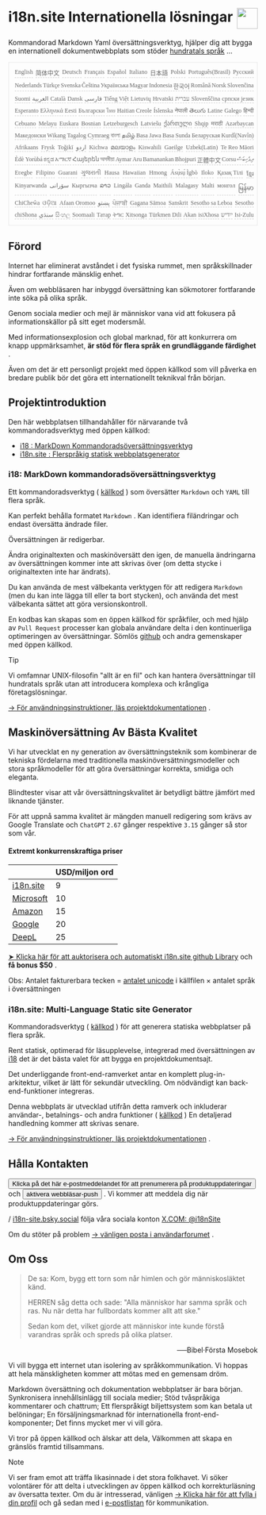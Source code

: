 <h1 style="display:flex;justify-content:space-between">i18n.site Internationella lösningar<img src="//p.3ti.site/logo.svg" style="user-select:none;margin-top:-1px;width:42px"></h1>

Kommandorad Markdown Yaml översättningsverktyg, hjälper dig att bygga en internationell dokumentwebbplats som stöder [hundratals språk](/i18/LANG_CODE) ...

<pre class="langli" style="display:flex;flex-wrap:wrap;background:transparent;border:1px solid #eee;font-size:12px;box-shadow:0 0 3px inset #eee;padding:12px 5px 4px 12px;justify-content:space-between;"><style>pre.langli i{font-weight:300;font-family:s;margin-right:2px;margin-bottom:8px;font-style:normal;color:#666;border-bottom:1px dashed #ccc;}</style><i>English</i><i>简体中文</i><i>Deutsch</i><i>Français</i><i>Español</i><i>Italiano</i><i>日本語</i><i>Polski</i><i>Português(Brasil)</i><i>Русский</i><i>Nederlands</i><i>Türkçe</i><i>Svenska</i><i>Čeština</i><i>Українська</i><i>Magyar</i><i>Indonesia</i><i>한국어</i><i>Română</i><i>Norsk</i><i>Slovenčina</i><i>Suomi</i><i>العربية</i><i>Català</i><i>Dansk</i><i>فارسی</i><i>Tiếng Việt</i><i>Lietuvių</i><i>Hrvatski</i><i>עברית</i><i>Slovenščina</i><i>српски језик</i><i>Esperanto</i><i>Ελληνικά</i><i>Eesti</i><i>Български</i><i>ไทย</i><i>Haitian Creole</i><i>Íslenska</i><i>नेपाली</i><i>తెలుగు</i><i>Latine</i><i>Galego</i><i>हिन्दी</i><i>Cebuano</i><i>Melayu</i><i>Euskara</i><i>Bosnian</i><i>Letzeburgesch</i><i>Latviešu</i><i>ქართული</i><i>Shqip</i><i>मराठी</i><i>Azərbaycan</i><i>Македонски</i><i>Wikang Tagalog</i><i>Cymraeg</i><i>বাংলা</i><i>தமிழ்</i><i>Basa Jawa</i><i>Basa Sunda</i><i>Беларуская</i><i>Kurdî(Navîn)</i><i>Afrikaans</i><i>Frysk</i><i>Toğikī</i><i>اردو</i><i>Kichwa</i><i>മലയാളം</i><i>Kiswahili</i><i>Gaeilge</i><i>Uzbek(Latin)</i><i>Te Reo Māori</i><i>Èdè Yorùbá</i><i>ಕನ್ನಡ</i><i>አማርኛ</i><i>Հայերեն</i><i>অসমীয়া</i><i>Aymar Aru</i><i>Bamanankan</i><i>Bhojpuri</i><i>正體中文</i><i>Corsu</i><i>ދިވެހިބަސް</i><i>Eʋegbe</i><i>Filipino</i><i>Guarani</i><i>ગુજરાતી</i><i>Hausa</i><i>Hawaiian</i><i>Hmong</i><i>Ásụ̀sụ́ Ìgbò</i><i>Iloko</i><i>Қазақ Тілі</i><i>ខ្មែរ</i><i>Kinyarwanda</i><i>سۆرانی</i><i>Кыргызча</i><i>ລາວ</i><i>Lingála</i><i>Ganda</i><i>Maithili</i><i>Malagasy</i><i>Malti</i><i>монгол</i><i>မြန်မာ</i><i>ChiCheŵa</i><i>ଓଡ଼ିଆ</i><i>Afaan Oromoo</i><i>پښتو</i><i>ਪੰਜਾਬੀ</i><i>Gagana Sāmoa</i><i>Sanskrit</i><i>Sesotho sa Leboa</i><i>Sesotho</i><i>chiShona</i><i>سنڌي</i><i>සිංහල</i><i>Soomaali</i><i>Татар</i><i>ትግር</i><i>Xitsonga</i><i>Türkmen Dili</i><i>Akan</i><i>isiXhosa</i><i>ייִדיש</i><i>Isi-Zulu</i></pre>

## Förord

Internet har eliminerat avståndet i det fysiska rummet, men språkskillnader hindrar fortfarande mänsklig enhet.

Även om webbläsaren har inbyggd översättning kan sökmotorer fortfarande inte söka på olika språk.

Genom sociala medier och mejl är människor vana vid att fokusera på informationskällor på sitt eget modersmål.

Med informationsexplosion och global marknad, för att konkurrera om knapp uppmärksamhet, **är stöd för flera språk en grundläggande färdighet** .

Även om det är ett personligt projekt med öppen källkod som vill påverka en bredare publik bör det göra ett internationellt teknikval från början.

## <a rel=id href="#project" id="project"></a> Projektintroduktion

Den här webbplatsen tillhandahåller för närvarande två kommandoradsverktyg med öppen källkod:

* [i18 : MarkDown Kommandoradsöversättningsverktyg](/i18/feature)
* [i18n.site : Flerspråkig statisk webbplatsgenerator](/i18n.site)

### <a rel=id href="#i18" id="i18"></a> i18: MarkDown kommandoradsöversättningsverktyg

Ett kommandoradsverktyg ( [källkod](https://github.com/i18n-site/rust/tree/main/i18) ) som översätter `Markdown` och `YAML` till flera språk.

Kan perfekt behålla formatet `Markdown` . Kan identifiera filändringar och endast översätta ändrade filer.

Översättningen är redigerbar.

Ändra originaltexten och maskinöversätt den igen, de manuella ändringarna av översättningen kommer inte att skrivas över (om detta stycke i originaltexten inte har ändrats).

Du kan använda de mest välbekanta verktygen för att redigera `Markdown` (men du kan inte lägga till eller ta bort stycken), och använda det mest välbekanta sättet att göra versionskontroll.

En kodbas kan skapas som en öppen källkod för språkfiler, och med hjälp av `Pull Request` processer kan globala användare delta i den kontinuerliga optimeringen av översättningar. Sömlös [github](//github.com) och andra gemenskaper med öppen källkod.

> [!TIP]
> Vi omfamnar UNIX-filosofin "allt är en fil" och kan hantera översättningar till hundratals språk utan att introducera komplexa och krångliga företagslösningar.

[→ För användningsinstruktioner, läs projektdokumentationen](/i18) .

## Maskinöversättning Av Bästa Kvalitet

Vi har utvecklat en ny generation av översättningsteknik som kombinerar de tekniska fördelarna med traditionella maskinöversättningsmodeller och stora språkmodeller för att göra översättningar korrekta, smidiga och eleganta.

Blindtester visar att vår översättningskvalitet är betydligt bättre jämfört med liknande tjänster.

För att uppnå samma kvalitet är mängden manuell redigering som krävs av Google Translate och `ChatGPT` `2.67` gånger respektive `3.15` gånger så stor som vår.

#### <a rel=id href="#price" id="price"></a> Extremt konkurrenskraftiga priser

|                                                                                   | USD/miljon ord |
| --------------------------------------------------------------------------------- | ------------- |
| [i18n.site](https://i18n.site)                                                    | 9             |
| [Microsoft](https://azure.microsoft.com/pricing/details/cognitive-services/translator) | 10            |
| [Amazon](https://aws.amazon.com/translate/pricing)                                | 15            |
| [Google](https://cloud.google.com/translate/pricing)                                | 20            |
| [DeepL](https://www.deepl.com/zh/pro#developer)                                  | 25            |

[➤ Klicka här för att auktorisera och automatiskt i18n.site github Library](https://github.com/login/oauth/authorize?client_id=Ov23liuGAmK0plc9FgB3&amp;scope=user:email,user:follow,public_repo) och **få bonus $50** .

Obs: Antalet fakturerbara tecken = [antalet unicode](https://en.wikipedia.org/wiki/Unicode) i källfilen × antalet språk i översättningen

### i18n.site: Multi-Language Static site Generator

Kommandoradsverktyg ( [källkod](https://github.com/i18n-site/rust/tree/main/i18n-site) ) för att generera statiska webbplatser på flera språk.

Rent statisk, optimerad för läsupplevelse, integrerad med översättningen av [i18](#i18) det är det bästa valet för att bygga en projektdokumentsajt.

Det underliggande front-end-ramverket antar en komplett plug-in-arkitektur, vilket är lätt för sekundär utveckling. Om nödvändigt kan back-end-funktioner integreras.

Denna webbplats är utvecklad utifrån detta ramverk och inkluderar användar-, betalnings- och andra funktioner ( [källkod](/i18n.site/c/src) ) En detaljerad handledning kommer att skrivas senare.

[→ För användningsinstruktioner, läs projektdokumentationen](/i18n.site) .

## Hålla Kontakten

<button onclick="mailsub()">Klicka på det här e-postmeddelandet för att prenumerera på produktuppdateringar</button> och <button onclick="webpush()">aktivera webbläsar-push</button> . Vi kommer att meddela dig när produktuppdateringar görs.

/ [i18n-site.bsky.social](https://bsky.app/profile/i18n-site.bsky.social) följa våra sociala konton [X.COM: @i18nSite](https://x.com/i18nSite)

Om du stöter på problem [→ vänligen posta i användarforumet](https://groups.google.com/u/1/g/i18n) .

## Om Oss

> De sa: Kom, bygg ett torn som når himlen och gör människosläktet känd.
>
> HERREN såg detta och sade: "Alla människor har samma språk och ras. Nu när detta har fullbordats kommer allt att ske."
>
> Sedan kom det, vilket gjorde att människor inte kunde förstå varandras språk och spreds på olika platser.

<p style="text-align:right">──Bibel·Första Mosebok</p>

Vi vill bygga ett internet utan isolering av språkkommunikation.
Vi hoppas att hela mänskligheten kommer att mötas med en gemensam dröm.

Markdown översättning och dokumentation webbplatser är bara början.
Synkronisera innehållsinlägg till sociala medier;
Stöd tvåspråkiga kommentarer och chattrum;
Ett flerspråkigt biljettsystem som kan betala ut belöningar;
En försäljningsmarknad för internationella front-end-komponenter;
Det finns mycket mer vi vill göra.

Vi tror på öppen källkod och älskar att dela,
Välkommen att skapa en gränslös framtid tillsammans.

> [!NOTE]
> Vi ser fram emot att träffa likasinnade i det stora folkhavet.
> Vi söker volontärer för att delta i utvecklingen av öppen källkod och korrekturläsning av översatta texter.
> Om du är intresserad, vänligen [→ Klicka här för att fylla i din profil](https://ggl.link/i18n) och gå sedan med i [e-postlistan](https://groups.google.com/u/2/g/i18n-site) för kommunikation.